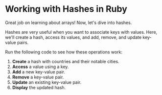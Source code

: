 # Working with Hashes in Ruby

Great job on learning about arrays! Now, let's dive into hashes.

Hashes are very useful when you want to associate keys with values. Here, we'll create a hash, access its values, and add, remove, and update key-value pairs.

Run the following code to see how these operations work:

1. **Create** a hash with countries and their notable cities.
2. **Access** a value using a key.
3. **Add** a new key-value pair.
4. **Remove** a key-value pair.
5. **Update** an existing key-value pair.
6. **Display** the updated hash.